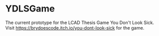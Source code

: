 # YDLSGame
The current prototype for the LCAD Thesis Game You Don't Look Sick. 
<br />Visit https://brydoescode.itch.io/you-dont-look-sick for the game. 
